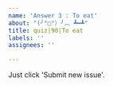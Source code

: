 ```yaml
---
name: 'Answer 3 : To eat'
about: "(╯°□°）╯︵ ┻━┻"
title: quiz|90|To eat
labels: ''
assignees: ''

---
```


Just click 'Submit new issue'.
